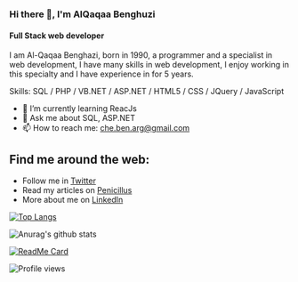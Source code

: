 ### Hi there 👋, I'm AlQaqaa Benghuzi
#### Full Stack web developer
I am Al-Qaqaa Benghazi, born in 1990, a programmer and a specialist in web development, I have many skills in web development, I enjoy working in this specialty and I have experience in for 5 years.

Skills: SQL / PHP / VB.NET / ASP.NET / HTML5 / CSS / JQuery / JavaScript

- 🌱 I’m currently learning ReacJs 
- 💬 Ask me about SQL, ASP.NET 
- 📫 How to reach me: che.ben.arg@gmail.com 

<h2>Find me around the web:</h2>
<ul>
  <li>Follow me in <a href='https://twitter.com/alqaqaaben'>Twitter</a></li>
  <li>Read my articles on <a href='https://www.penicillus.com/author/alqaqaa'>Penicillus</a></li>
  <li>More about me on <a href='https://www.linkedin.com/in/القعقاع-بن-غزي-3ab25979/'>LinkedIn</a></li>
</ul>

[![Top Langs](https://github-readme-stats.vercel.app/api/top-langs/?username=AlQaqaa&layout=compact)](https://github.com/AlQaqaa/github-readme-stats)

![Anurag's github stats](https://github-readme-stats.vercel.app/api?username=AlQaqaa&show_icons=true&theme=vision-friendly-dark&count_private=true)

[![ReadMe Card](https://github-readme-stats.vercel.app/api/pin/?username=AlQaqaa&repo=github-readme-stats)](https://github.com/AlQaqaa/github-readme-stats)

![Profile views](https://gpvc.arturio.dev/AlQaqaa) 
